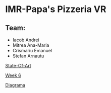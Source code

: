 # IMR-Papa's Pizzeria VR
Team:
-
- Iacob Andrei
- Mitrea Ana-Maria
- Crismariu Emanuel
- Stefan Arnautu

[State-Of-Art](https://docs.google.com/document/d/1MkaUsw0-ARcPmfi0Kzf6cHPZRh0T-hWCMoh60Jczu3k/edit?usp=sharing)

[Week 6](https://docs.google.com/document/d/1YvX1MzI7QutG2YMfXfQlmNyXe4Hun-Iqs5TFaRxspco/edit?usp=sharing)

[Diagrama](https://app.diagrams.net/#G1S0IAz1KUHS28Aq6HEUwLenwnq2lf-KqL)
